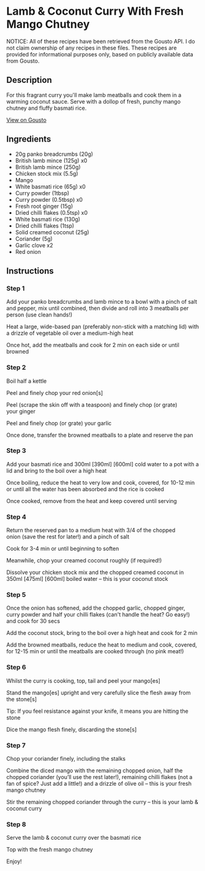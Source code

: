 # Lamb & Coconut Curry With Fresh Mango Chutney

NOTICE: All of these recipes have been retrieved from the Gousto API. I do not claim ownership of any recipes in these files. These recipes are provided for informational purposes only, based on publicly available data from Gousto.

## Description

For this fragrant curry you'll make lamb meatballs and cook them in a warming coconut sauce. Serve with a dollop of fresh, punchy mango chutney and fluffy basmati rice.

[View on Gousto](https://www.gousto.co.uk/recipes/cookbook/lamb-coconut-curry-with-fresh-mango-chutney)

## Ingredients

- 20g panko breadcrumbs (20g)
- British lamb mince (125g) x0
- British lamb mince (250g)
- Chicken stock mix (5.5g)
- Mango
- White basmati rice (65g) x0
- Curry powder (1tbsp)
- Curry powder (0.5tbsp) x0
- Fresh root ginger (15g)
- Dried chilli flakes (0.5tsp) x0
- White basmati rice (130g)
- Dried chilli flakes (1tsp)
- Solid creamed coconut (25g)
- Coriander (5g)
- Garlic clove x2
- Red onion

## Instructions


### Step 1

Add your panko breadcrumbs and lamb mince to a bowl with a pinch of salt and pepper, mix until combined, then divide and roll into 3 meatballs per person (use clean hands!)

Heat a large, wide-based pan (preferably non-stick with a matching lid) with a drizzle of vegetable oil over a medium-high heat

Once hot, add the meatballs and cook for 2 min on each side or until browned


### Step 2

Boil half a kettle

Peel and finely chop your red onion[s]

Peel (scrape the skin off with a teaspoon) and finely chop (or grate) your ginger

Peel and finely chop (or grate) your garlic

Once done, transfer the browned meatballs to a plate and reserve the pan


### Step 3

Add your basmati rice and 300ml <span class="text-purple">[390ml]</span> <span class="text-danger">[600ml]</span> cold water to a pot with a lid and bring to the boil over a high heat

Once boiling, reduce the heat to very low and cook, covered, for 10-12 min or until all the water has been absorbed and the rice is cooked

Once cooked, remove from the heat and keep covered until serving


### Step 4

Return the reserved pan to a medium heat with 3/4 of the chopped onion (save the rest for later!) and a pinch of salt

Cook for 3-4 min or until beginning to soften

Meanwhile, chop your creamed coconut roughly (if required!)

Dissolve your chicken stock mix and the chopped creamed coconut in 350ml<span class="text-purple"><span class="text-danger"> [475ml] [600ml]</span> </span>boiled water – this is your coconut stock


### Step 5

Once the onion has softened, add the chopped garlic, chopped ginger, curry powder and half your chilli flakes (can't handle the heat? Go easy!) and cook for 30 secs

Add the coconut stock, bring to the boil over a high heat and cook for 2 min

Add the browned meatballs, reduce the heat to medium and cook, covered, for 12-15 min or until the meatballs are cooked through (no pink meat!)


### Step 6

Whilst the curry is cooking, top, tail and peel your mango[es]

Stand the mango[es] upright and very carefully slice the flesh away from the stone[s]

Tip: If you feel resistance against your knife, it means you are hitting the stone

Dice the mango flesh finely, discarding the stone[s]


### Step 7

Chop your coriander finely, including the stalks

Combine the diced mango with the remaining chopped onion, half the chopped coriander (you’ll use the rest later!), remaining chilli flakes (not a fan of spice? Just add a little!) and a drizzle of olive oil – this is your fresh mango chutney

Stir the remaining chopped coriander through the curry – this is your lamb & coconut curry

### Step 8

Serve the lamb & coconut curry over the basmati rice

Top with the fresh mango chutney

Enjoy!

